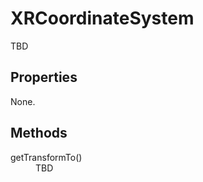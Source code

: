 # XRCoordinateSystem

TBD

## Properties

None.

## Methods

<dl>
  <dt>getTransformTo()</dt>
  <dd>TBD</dd>
</dl>
